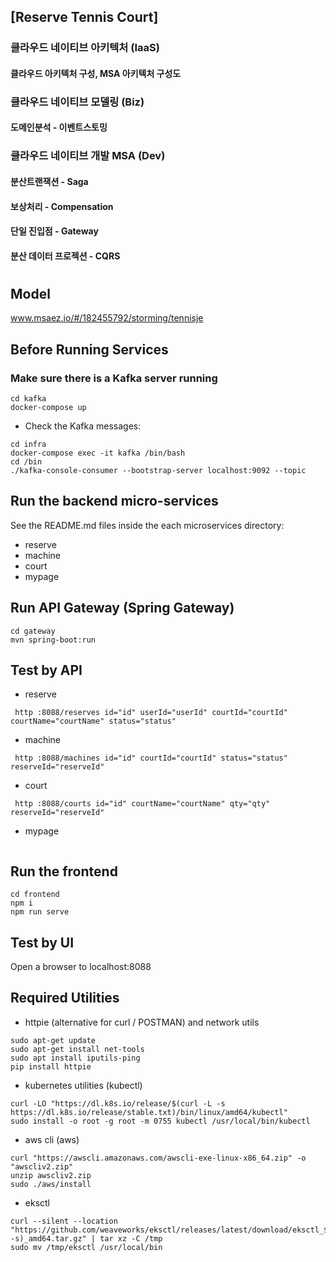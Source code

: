 ## [Reserve Tennis Court]

### 클라우드 네이티브 아키텍처 (IaaS)
#### 클라우드 아키텍처 구성, MSA 아키텍처 구성도


### 클라우드 네이티브 모델링 (Biz)
#### 도메인분석 - 이벤트스토밍

### 클라우드 네이티브 개발 MSA (Dev)
#### 분산트랜잭션 - Saga
#### 보상처리 - Compensation
#### 단일 진입점 - Gateway
#### 분산 데이터 프로젝션 - CQRS





# 

## Model
www.msaez.io/#/182455792/storming/tennisje

## Before Running Services
### Make sure there is a Kafka server running
```
cd kafka
docker-compose up
```
- Check the Kafka messages:
```
cd infra
docker-compose exec -it kafka /bin/bash
cd /bin
./kafka-console-consumer --bootstrap-server localhost:9092 --topic
```

## Run the backend micro-services
See the README.md files inside the each microservices directory:

- reserve
- machine
- court
- mypage


## Run API Gateway (Spring Gateway)
```
cd gateway
mvn spring-boot:run
```

## Test by API
- reserve
```
 http :8088/reserves id="id" userId="userId" courtId="courtId" courtName="courtName" status="status" 
```
- machine
```
 http :8088/machines id="id" courtId="courtId" status="status" reserveId="reserveId" 
```
- court
```
 http :8088/courts id="id" courtName="courtName" qty="qty" reserveId="reserveId" 
```
- mypage
```
```


## Run the frontend
```
cd frontend
npm i
npm run serve
```

## Test by UI
Open a browser to localhost:8088

## Required Utilities

- httpie (alternative for curl / POSTMAN) and network utils
```
sudo apt-get update
sudo apt-get install net-tools
sudo apt install iputils-ping
pip install httpie
```

- kubernetes utilities (kubectl)
```
curl -LO "https://dl.k8s.io/release/$(curl -L -s https://dl.k8s.io/release/stable.txt)/bin/linux/amd64/kubectl"
sudo install -o root -g root -m 0755 kubectl /usr/local/bin/kubectl
```

- aws cli (aws)
```
curl "https://awscli.amazonaws.com/awscli-exe-linux-x86_64.zip" -o "awscliv2.zip"
unzip awscliv2.zip
sudo ./aws/install
```

- eksctl 
```
curl --silent --location "https://github.com/weaveworks/eksctl/releases/latest/download/eksctl_$(uname -s)_amd64.tar.gz" | tar xz -C /tmp
sudo mv /tmp/eksctl /usr/local/bin
```


